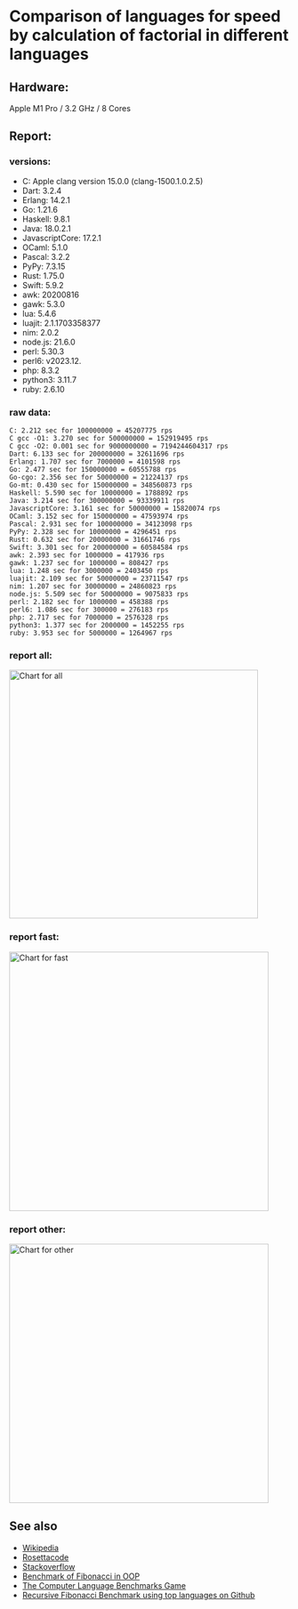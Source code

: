 Comparison of languages for speed by calculation of factorial in different languages
====================================================================================

Hardware:
---------
Apple M1 Pro / 3.2 GHz / 8 Cores


Report:
-------
### versions:

  * C: Apple clang version 15.0.0 (clang-1500.1.0.2.5)
  * Dart: 3.2.4
  * Erlang: 14.2.1
  * Go: 1.21.6
  * Haskell: 9.8.1
  * Java: 18.0.2.1
  * JavascriptCore: 17.2.1
  * OCaml: 5.1.0
  * Pascal: 3.2.2
  * PyPy: 7.3.15
  * Rust: 1.75.0
  * Swift: 5.9.2
  * awk: 20200816
  * gawk: 5.3.0
  * lua: 5.4.6
  * luajit: 2.1.1703358377
  * nim: 2.0.2
  * node.js: 21.6.0
  * perl: 5.30.3
  * perl6:  v2023.12.
  * php: 8.3.2
  * python3: 3.11.7
  * ruby: 2.6.10


### raw data:

    C: 2.212 sec for 100000000 = 45207775 rps
    C gcc -O1: 3.270 sec for 500000000 = 152919495 rps
    C gcc -O2: 0.001 sec for 9000000000 = 7194244604317 rps
    Dart: 6.133 sec for 200000000 = 32611696 rps
    Erlang: 1.707 sec for 7000000 = 4101598 rps
    Go: 2.477 sec for 150000000 = 60555788 rps
    Go-cgo: 2.356 sec for 50000000 = 21224137 rps
    Go-mt: 0.430 sec for 150000000 = 348560873 rps
    Haskell: 5.590 sec for 10000000 = 1788892 rps
    Java: 3.214 sec for 300000000 = 93339911 rps
    JavascriptCore: 3.161 sec for 50000000 = 15820074 rps
    OCaml: 3.152 sec for 150000000 = 47593974 rps
    Pascal: 2.931 sec for 100000000 = 34123098 rps
    PyPy: 2.328 sec for 10000000 = 4296451 rps
    Rust: 0.632 sec for 20000000 = 31661746 rps
    Swift: 3.301 sec for 200000000 = 60584584 rps
    awk: 2.393 sec for 1000000 = 417936 rps
    gawk: 1.237 sec for 1000000 = 808427 rps
    lua: 1.248 sec for 3000000 = 2403450 rps
    luajit: 2.109 sec for 50000000 = 23711547 rps
    nim: 1.207 sec for 30000000 = 24860823 rps
    node.js: 5.509 sec for 50000000 = 9075833 rps
    perl: 2.182 sec for 1000000 = 458388 rps
    perl6: 1.086 sec for 300000 = 276183 rps
    php: 2.717 sec for 7000000 = 2576328 rps
    python3: 1.377 sec for 2000000 = 1452255 rps
    ruby: 3.953 sec for 5000000 = 1264967 rps


### report all:

<img alt="Chart for all" width="447" src="https://chart.googleapis.com/chart?cht=bhs&chs=671x447&chd=t%3A348560873%2C152919494%2C93339911%2C60584584%2C60555788%2C47593973%2C45207774%2C34123097%2C32611695%2C31661746%2C24860822%2C23711546%2C21224136%2C15820073%2C9075833%2C4296450%2C4101597%2C2576328%2C2403450%2C1788892%2C1452255%2C1264967%2C808426%2C458388%2C417936&chco=4d89f9&chbh=12&chds=0,348560873.484254&chxt=x,y,r&chxl=1%3A%7Cawk%7Cperl%7Cgawk%7Cruby%7Cpython3%7CHaskell%7Clua%7Cphp%7CErlang%7CPyPy%7Cnode.js%7CJavascriptCore%7CGo-cgo%7Cluajit%7Cnim%7CRust%7CDart%7CPascal%7CC%7COCaml%7CGo%7CSwift%7CJava%7CC%20gcc%20-O1%7CGo-mt%7C2%3A%7C417936%20rps%7C458388%20rps%7C808426%20rps%7C1264967%20rps%7C1452255%20rps%7C1788892%20rps%7C2403450%20rps%7C2576328%20rps%7C4101597%20rps%7C4296450%20rps%7C9075833%20rps%7C15820073%20rps%7C21224136%20rps%7C23711546%20rps%7C24860822%20rps%7C31661746%20rps%7C32611695%20rps%7C34123097%20rps%7C45207774%20rps%7C47593973%20rps%7C60555788%20rps%7C60584584%20rps%7C93339911%20rps%7C152919494%20rps%7C348560873%20rps%7C0%3A%7C0%20%25%7C10%20%25%7C20%20%25%7C30%20%25%7C40%20%25%7C50%20%25%7C60%20%25%7C70%20%25%7C80%20%25%7C90%20%25%7C100%20%25">

### report fast:

<img alt="Chart for fast" width="466" src="https://chart.googleapis.com/chart?cht=bhs&chs=700x277&chd=t%3A348560873%2C152919494%2C93339911%2C60584584%2C60555788%2C47593973%2C45207774%2C34123097%2C32611695%2C31661746%2C24860822%2C23711546%2C21224136%2C15820073%2C9075833&chco=4d89f9&chbh=12&chds=0,348560873.484254&chxt=x,y,r&chxl=1%3A%7Cnode.js%7CJavascriptCore%7CGo-cgo%7Cluajit%7Cnim%7CRust%7CDart%7CPascal%7CC%7COCaml%7CGo%7CSwift%7CJava%7CC%20gcc%20-O1%7CGo-mt%7C2%3A%7C9075833%20rps%7C15820073%20rps%7C21224136%20rps%7C23711546%20rps%7C24860822%20rps%7C31661746%20rps%7C32611695%20rps%7C34123097%20rps%7C45207774%20rps%7C47593973%20rps%7C60555788%20rps%7C60584584%20rps%7C93339911%20rps%7C152919494%20rps%7C348560873%20rps%7C0%3A%7C0%20%25%7C10%20%25%7C20%20%25%7C30%20%25%7C40%20%25%7C50%20%25%7C60%20%25%7C70%20%25%7C80%20%25%7C90%20%25%7C100%20%25">

### report other:

<img alt="Chart for other" width="466" src="https://chart.googleapis.com/chart?cht=bhs&chs=700x192&chd=t%3A4296450%2C4101597%2C2576328%2C2403450%2C1788892%2C1452255%2C1264967%2C808426%2C458388%2C417936&chco=4d89f9&chbh=12&chds=0,4296450.62480274&chxt=x,y,r&chxl=1%3A%7Cawk%7Cperl%7Cgawk%7Cruby%7Cpython3%7CHaskell%7Clua%7Cphp%7CErlang%7CPyPy%7C2%3A%7C417936%20rps%7C458388%20rps%7C808426%20rps%7C1264967%20rps%7C1452255%20rps%7C1788892%20rps%7C2403450%20rps%7C2576328%20rps%7C4101597%20rps%7C4296450%20rps%7C0%3A%7C0%20%25%7C10%20%25%7C20%20%25%7C30%20%25%7C40%20%25%7C50%20%25%7C60%20%25%7C70%20%25%7C80%20%25%7C90%20%25%7C100%20%25">



See also
--------

  * [Wikipedia](http://en.wikipedia.org/wiki/Factorial)
  * [Rosettacode](http://rosettacode.org/wiki/Factorial)
  * [Stackoverflow](http://stackoverflow.com/questions/23930/factorial-algorithms-in-different-languages)
  * [Benchmark of Fibonacci in OOP](https://github.com/Balancer/benchmarks-fib-obj)
  * [The Computer Language Benchmarks Game](http://benchmarksgame.alioth.debian.org)
  * [Recursive Fibonacci Benchmark using top languages on Github](https://github.com/drujensen/fib)
